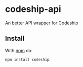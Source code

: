 # codeship-api
An better API wrapper for Codeship

## Install

With [npm](https://www.npmjs.com/) do:

```sh
npm install codeship
```
